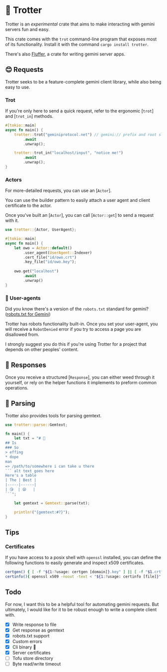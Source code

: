 # 🎠 Trotter
Trotter is an *experimental* crate that aims to make
interacting with gemini servers fun and easy.

This crate comes with the `trot` command-line program that
exposes most of its functionality. Install it with the
command `cargo install trotter`.

There's also [Fluffer](https://docs.rs/fluffer), a crate for writing gemini server apps.

## 😊 Requests
Trotter seeks to be a feature-complete gemini client
library, while also being easy to use.

### Trot
If you're only here to send a quick request, refer to the
ergonomic [`trot`] and [`trot_in`] methods.

``` rust
#[tokio::main]
async fn main() {
    trotter::trot("geminiprotocol.net") // gemini:// prefix and root slash can be elided
        .await
        .unwrap();

    trotter::trot_in("localhost/input", "notice me!")
        .await
        .unwrap();
}
```

### Actors
For more-detailed requests, you can use an [`Actor`].

You can use the builder pattern to easily attach a user
agent and client certificate to the actor.

Once you've built an [`Actor`], you can call [`Actor::get`]
to send a request with it.

``` rust
use trotter::{Actor, UserAgent};

#[tokio::main]
async fn main() {
    let owo = Actor::default()
        .user_agent(UserAgent::Indexer)
        .cert_file("id/owo.crt")
        .key_file("id/owo.key");
        
    owo.get("localhost")
        .await
        .unwrap()
}
```

### 🤖 User-agents
Did you know there's a version of the `robots.txt` standard
for gemini? ([robots.txt for Gemini](https://geminiprotocol.net/docs/companion/robots.gmi))

Trotter has robots functionality built-in. Once you set your
user-agent, you will receive a `RobotDenied` error if you
try to access a page you are disallowed from.

I strongly suggest you do this if you're using Trotter for a
project that depends on other peoples' content.

## 🎁 Responses
Once you receive a structured [`Response`], you can either
weed through it yourself, or rely on the helper functions it
implements to preform common operations.

## 📖 Parsing
Trotter also provides tools for parsing gemtext. 

``` rust
use trotter::parse::Gemtext;

fn main() {
    let txt = "# 💎
## Is
### So
> effing
* dope
man
=> /path/to/somewhere i can take u there
``` alt text goes here
Here's a table
| The | Best |
|-----|------|
| 😘  | 😪   |
```";

    let gemtext = Gemtext::parse(txt);

    println!("{gemtext:#?}");
}
```

## Tips
### Certificates
If you have access to a posix shell with `openssl`
installed, you can define the following functions to easily
generate and inspect x509 certificates.

``` sh
certgen() { [ -f "${1:?usage: certgen [domain]}.key" ] || [ -f "$1.crt" ] || ( openssl req -new -subj "/CN=$1" -x509 -newkey ec -pkeyopt ec_paramgen_curve:prime256v1 -days 3650 -nodes -out "$1.crt" -keyout "$1.key" && printf '📜 Cert generated\n' ) ;}
certinfo(){ openssl x509 -noout -text < "${1:?usage: certinfo [file]}" ;}
```

## Todo
For now, I want this to be a helpful tool for automating
gemini requests. But ultimately, I would like for it to be
robust enough to write a complete client with.

- [X] Write response to file
- [X] Get response as gemtext
- [X] robots.txt support
- [X] Custom errors
- [X] Cli binary 👀
- [X] Server certificates
- [ ] Tofu store directory
- [ ] Byte read/write timeout
